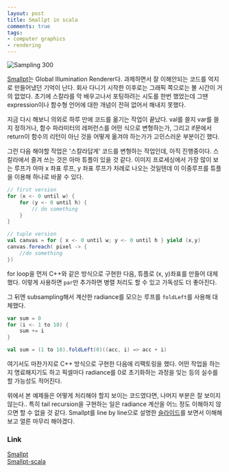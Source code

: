 ```yaml
---
layout: post
title: Smallpt in scala
comments: true
tags:
- computer graphics
- rendering
---
```


![Sampling 300]({{site.url}}/assets/img/smallpt.png)

[Smallpt](http://www.kevinbeason.com/smallpt/)는 Global Illumination Renderer다. 과제하면서 잘 이해안되는 코드를 억지로 만들어냈던 기억이 난다. 회사 다니기 시작한 이후로는 그래픽 쪽으로는 볼 시간이 거의 없었다. 초기에 스칼라를 막 배우고나서 포팅하려는 시도를 한번 했었는데 그땐 expression이나 함수형 언어에 대한 개념이 전혀 없어서 해내지 못했다.  

지금 다시 해보니 의외로 하루 만에 코드를 옮기는 작업이 끝났다. val를 쓸지 var를 쓸지 정하거나, 함수 파라미터의 레퍼런스를 어떤 식으로 변형하는가, 그리고 if문에서 return이 함수의 리턴이 아닌 것을 어떻게 옮겨야 하는가가 고민스러운 부분이긴 했다.  

그런 다음 해야할 작업은 '스칼라답게' 코드를 변형하는 작업인데, 아직 진행중이다. 스칼라에서 즐겨 쓰는 것은 아마 튜플이 있을 것 같다. 이미지 프로세싱에서 가장 많이 보는 루프가 아마 x 좌표 루프, y 좌표 루프가 차례로 나오는 것일텐데 이 이중루프를 튜플을 이용해 하나로 바꿀 수 있다.  

```scala
// first version
for (x <- 0 until w) {
	for (y <- 0 until h) {
		// do something
	}
}

// tuple version
val canvas = for { x <- 0 until w; y <- 0 until h } yield (x,y)
canvas.foreach( pixel -> {
	//do something
})
```

for loop을 먼저 C++와 같은 방식으로 구현한 다음, 튜플로 (x, y)좌표를 만들어 대체했다. 이렇게 사용하면 `par`만 추가하면 병렬 처리도 할 수 있고 가독성도 더 좋아진다.  

그 뒤엔 subsampling해서 계산한 radiance를 모으는 루프를 `foldLeft`를 사용해 대체했다.

```scala
var sum = 0
for (i <- 1 to 10) {
	sum += i
}

val sum = (1 to 10).foldLeft(0)((acc, i) => acc + i)
```

여기서도 마찬가지로 C++ 방식으로 구현한 다음에 리팩토링을 했다. 어떤 작업을 하는지 명료해지기도 하고 픽셀마다 radiance를 0로 초기화하는 과정을 잊는 등의 실수를 할 가능성도 적어진다.  

위에서 본 예제들은 어떻게 처리해야 할지 보이는 코드였다면, 나머지 부분은 잘 보이지 않는다.. 특히 tail recursion을 구현하는 일은 radiance 계산을 어느 정도 이해하지 않으면 할 수 없을 것 같다. Smallpt를 line by line으로 설명한 [슬라이드](http://www.kevinbeason.com/smallpt/#moreinfo)를 보면서 이해해보고 얼른 마무리 해야겠다.  

### Link
[Smallpt](http://www.kevinbeason.com/smallpt/)  
[Smallpt-scala](https://github.com/pierceh89/smallpt-scala)